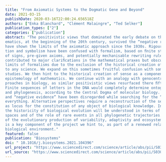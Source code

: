 ```yaml
---
title: "From Axiomatic Systems to the Dogmatic Gene and Beyond"
date: 2021-03-15
publishDate: 2020-03-16T22:00:24.656518Z
authors: ["Enka Blanchard", "Clément Malaingre", "Ted Selker"]
publication_types: ["2"]
categories: ["publication"]
abstract: "The positivistic views that dominated the early debate on the foundations of math-
ematics, at the beginning of the 20th century, survived the “negative results” that
have shown the limits of the axiomatic approach since the 1930s. Rigour, abstrac-
tion and symbolism have been confused with formalism, based on ﬁnite strings
of signs, pre-given axioms, and potentially mechanisable rewriting rules. This
contributed to major clariﬁcations in the mathematical praxes but obscured the
limits of formalisms due to the exclusion of the historical creation of sense proper
to any science. We expand on this sometimes fruitful confusion with some case
studies. We then hint to the historical creation of sense as a component of an
epistemology of mathematics. We continue with an analogy with genocentric ap-
proaches in biology, as similar positivistic views resurfaced there ﬁfty years later.
Finite sequences of letters in the DNA would completely determine ontogenesis
and phylogenesis, according to the Central Dogma of molecular biology. Limits
and “negative evidence” have been disregarded while searching for the “gene for”
everything. Alternative perspectives require a reconstruction of the sense of history
as locus for the constitution of any object of biological knowledge. In particular,
the historicity of biological evolution will be understood in terms of changing phase
spaces and of the role of rare events in all phylogenetic trajectories. The analysis
of the evolutionary production of variability, adaptivity and ecosystemic diversity
is a key component of the project we hint to, as part of a renewed relation to the
biological environment."
featured: false
publication: "Biosystems"
doi: " 10.1016/j.biosystems.2021.104396"
url_project: "https://www.sciencedirect.com/science/article/abs/pii/S0303264721000538?via%3Dihub"
url_source: "https://www.sciencedirect.com/science/article/abs/pii/S0303264721000538?via%3Dihub"
---
```


